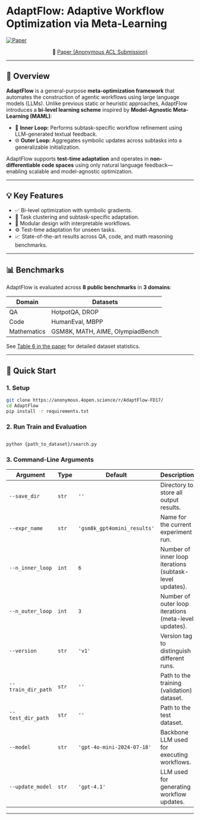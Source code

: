 
# AdaptFlow: Adaptive Workflow Optimization via Meta-Learning

[![Paper](https://img.shields.io/badge/arXiv-2505.xxxxx-blue)](https://arxiv.org/abs/2505.xxxxx)

<div align="center">

📄 [Paper (Anonymous ACL Submission)](https://anonymous.4open.science/r/AdaptFlow-FD17/)

</div>

---

## 📌 Overview

**AdaptFlow** is a general-purpose **meta-optimization framework** that automates the construction of agentic workflows using large language models (LLMs). Unlike previous static or heuristic approaches, AdaptFlow introduces a **bi-level learning scheme** inspired by **Model-Agnostic Meta-Learning (MAML)**:

- 🧠 **Inner Loop:** Performs subtask-specific workflow refinement using LLM-generated textual feedback.
- 🌐 **Outer Loop:** Aggregates symbolic updates across subtasks into a generalizable initialization.

AdaptFlow supports **test-time adaptation** and operates in **non-differentiable code spaces** using only natural language feedback—enabling scalable and model-agnostic optimization.

---

## 💡 Key Features

- ✅ Bi-level optimization with symbolic gradients.
- 🔁 Task clustering and subtask-specific adaptation.
- 🧩 Modular design with interpretable workflows.
- ⚙️ Test-time adaptation for unseen tasks.
- 📈 State-of-the-art results across QA, code, and math reasoning benchmarks.

---

## 📊 Benchmarks

AdaptFlow is evaluated across **8 public benchmarks** in **3 domains**:

| Domain       | Datasets                                                  |
|--------------|-----------------------------------------------------------|
| QA           | HotpotQA, DROP                                            |
| Code         | HumanEval, MBPP                                           |
| Mathematics  | GSM8K, MATH, AIME, OlympiadBench                          |

See [Table 6 in the paper](https://anonymous.4open.science/r/AdaptFlow-FD17/) for detailed dataset statistics.

---

## 🚀 Quick Start

### 1. Setup

```bash
git clone https://anonymous.4open.science/r/AdaptFlow-FD17/
cd AdaptFlow
pip install -r requirements.txt
```

### 2. Run Train and Evaluation

```bash

python {path_to_dataset}/search.py

```

### 3. Command-Line Arguments

| Argument            | Type   | Default                     | Description                                                     |
| ------------------- | ------ | --------------------------- | --------------------------------------------------------------- |
| `--save_dir`        | `str`  | `''`                | Directory to store all output results.                          |
| `--expr_name`       | `str`  | `'gsm8k_gpt4omini_results'` | Name for the current experiment run.                            |
| `--n_inner_loop`    | `int`  | `6`                         | Number of inner loop iterations (subtask-level updates).        |
| `--n_outer_loop`    | `int`  | `3`                         | Number of outer loop iterations (meta-level updates).           |
| `--version`         | `str`  | `'v1'`                      | Version tag to distinguish different runs.                      |
| `--train_dir_path`  | `str`  | `''`  | Path to the training (validation) dataset.                      |
| `--test_dir_path`   | `str`  | `''`      | Path to the test dataset.                                       |
| `--model`           | `str`  | `'gpt-4o-mini-2024-07-18'`  | Backbone LLM used for executing workflows.                      |
| `--update_model`    | `str`  | `'gpt-4.1'`                 | LLM used for generating workflow updates.                       |


---
